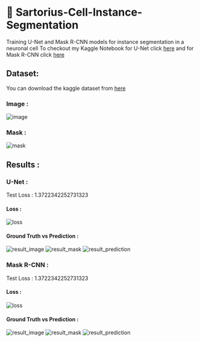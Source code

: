 # 🦠 Sartorius-Cell-Instance-Segmentation
Training U-Net and Mask R-CNN models for instance segmentation in a neuronal cell
To checkout my Kaggle Notebook for U-Net click [here](https://www.kaggle.com/frozenwolf/sartorius-visualization-trainning-u-net) and for Mask R-CNN click [here](https://www.kaggle.com/frozenwolf/brain-tumor-classification)

## Dataset:
You can download the kaggle dataset from [here](https://www.kaggle.com/c/sartorius-cell-instance-segmentation/data)

### Image :
![image](https://user-images.githubusercontent.com/57902078/138550681-e35b0d6a-99b0-4457-a84e-21fe3de02fe3.png)

### Mask :
![mask](https://user-images.githubusercontent.com/57902078/138550685-c50bffae-3257-48b9-aa2a-81aa3cd83d3d.png)

## Results :
### U-Net :
Test Loss :       1.3722342252731323
#### Loss :
![loss](https://user-images.githubusercontent.com/57902078/138550718-22f351a6-80ba-4fef-ad83-5c5dbec926f7.png)

#### Ground Truth vs Prediction :
![result_image](https://user-images.githubusercontent.com/57902078/138550874-22054bab-4afc-4042-a694-761014987e39.png)
![result_mask](https://user-images.githubusercontent.com/57902078/138550796-90e93d95-3094-47a7-a829-532ffa5ab39a.png)
![result_prediction](https://user-images.githubusercontent.com/57902078/138550798-1cee1b01-f437-4064-97aa-9d5cff8f8685.png)

### Mask R-CNN :
Test Loss :       1.3722342252731323
#### Loss :
![loss](https://user-images.githubusercontent.com/57902078/138550718-22f351a6-80ba-4fef-ad83-5c5dbec926f7.png)

#### Ground Truth vs Prediction :
![result_image](https://user-images.githubusercontent.com/57902078/138550874-22054bab-4afc-4042-a694-761014987e39.png)
![result_mask](https://user-images.githubusercontent.com/57902078/138550796-90e93d95-3094-47a7-a829-532ffa5ab39a.png)
![result_prediction](https://user-images.githubusercontent.com/57902078/138550798-1cee1b01-f437-4064-97aa-9d5cff8f8685.png)
